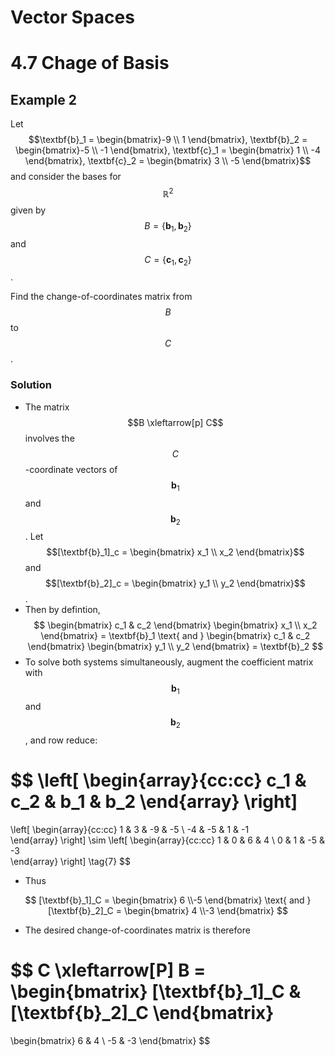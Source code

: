 # Vector Spaces

# 4.7 Chage of Basis


## Example 2

Let $$\textbf{b}_1 = \begin{bmatrix}-9 \\ 1 \end{bmatrix}, 
\textbf{b}_2 = \begin{bmatrix}-5 \\ -1 \end{bmatrix}, 
\textbf{c}_1 = \begin{bmatrix} 1 \\ -4 \end{bmatrix}, 
\textbf{c}_2 = \begin{bmatrix} 3 \\ -5 \end{bmatrix}$$
and consider the bases for $$\mathbb{R}^2$$ 
given by $$B=\left\{ \textbf{b}_1, \textbf{b}_2 \right\}$$
and $$C=\left\{ \textbf{c}_1, \textbf{c}_2 \}$$.

Find the change-of-coordinates matrix from $$B$$ to $$C$$.

### Solution 

* The matrix $$B \xleftarrow[p] C$$ involves the $$C$$-coordinate vectors of $$\textbf{b}_1$$ and $$\textbf{b}_2$$. Let $$[\textbf{b}_1]_c = \begin{bmatrix} x_1 \\ x_2 \end{bmatrix}$$ and $$[\textbf{b}_2]_c = \begin{bmatrix} y_1 \\ y_2 \end{bmatrix}$$.
* Then by defintion,
$$
\begin{bmatrix}
c_1 & c_2
\end{bmatrix}
\begin{bmatrix}
x_1 \\ x_2
\end{bmatrix} 
=
\textbf{b}_1
\text{ and }
\begin{bmatrix}
c_1 & c_2
\end{bmatrix}
\begin{bmatrix}
y_1 \\ y_2
\end{bmatrix} 
=
\textbf{b}_2
$$
* To solve both systems simultaneously, augment the coefficient matrix with $$\textbf{b}_1$$ and $$\textbf{b}_2$$, and row reduce:

$$
\left[
\begin{array}{cc:cc}
c_1 & c_2 & b_1 & b_2
\end{array}
\right]
=
\left[
\begin{array}{cc:cc}
1 & 3 & -9 & -5 \\ 
-4 & -5 & 1 & -1  
\end{array}
\right]
\sim
\left[
\begin{array}{cc:cc}
1 & 0 & 6 & 4 \\ 
0 & 1 & -5 & -3  
\end{array}
\right]
\tag{7}
$$

* Thus

$$
[\textbf{b}_1]_C = \begin{bmatrix} 6 \\-5 \end{bmatrix}
\text{ and }
[\textbf{b}_2]_C = \begin{bmatrix} 4 \\-3 \end{bmatrix}
$$

* The desired change-of-coordinates matrix is therefore

$$
C \xleftarrow[P] B =
\begin{bmatrix}
[\textbf{b}_1]_C  & [\textbf{b}_2]_C
\end{bmatrix}
=
\begin{bmatrix}
6 & 4 \\
-5 & -3 
\end{bmatrix}
$$
